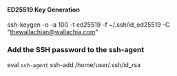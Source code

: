 #### ED25519 Key Generation
ssh-keygen -o -a 100 -t ed25519 -f ~/.ssh/id_ed25519 -C "thewallachian@wallachia.com"

### Add the SSH password to the ssh-agent
eval `ssh-agent`
ssh-add /home/user/.ssh/id_rsa

## #
